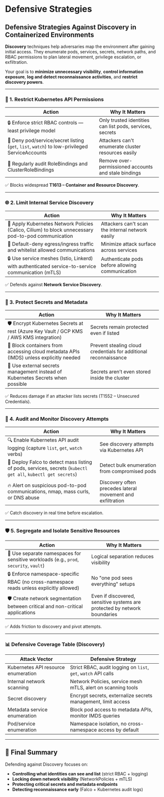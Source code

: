 # Defensive Strategies

## **Defensive Strategies Against Discovery in Containerized Environments**

**Discovery** techniques help adversaries map the environment after gaining initial access. They enumerate pods, services, secrets, network paths, and RBAC permissions to plan lateral movement, privilege escalation, or exfiltration.

Your goal is to **minimize unnecessary visibility**, **control information exposure**, **log and detect reconnaissance activities**, and **restrict discovery powers**.

***

### 🧰 1. **Restrict Kubernetes API Permissions**

| Action                                                                                        | Why It Matters                                           |
| --------------------------------------------------------------------------------------------- | -------------------------------------------------------- |
| 🔒 Enforce strict RBAC controls — least privilege model                                       | Only trusted identities can list pods, services, secrets |
| 🚫 Deny pod/service/secret listing (`get`, `list`, `watch`) to low-privileged ServiceAccounts | Attackers can't enumerate cluster resources easily       |
| 📜 Regularly audit RoleBindings and ClusterRoleBindings                                       | Remove over-permissioned accounts and stale bindings     |

✅ Blocks widespread **T1613 – Container and Resource Discovery**.

***

### 🌐 2. **Limit Internal Service Discovery**

| Action                                                                                              | Why It Matters                                   |
| --------------------------------------------------------------------------------------------------- | ------------------------------------------------ |
| 📡 Apply Kubernetes Network Policies (Calico, Cilium) to block unnecessary pod-to-pod communication | Attackers can't scan the internal network easily |
| 🚫 Default-deny egress/ingress traffic and whitelist allowed communications                         | Minimize attack surface across services          |
| 🔒 Use service meshes (Istio, Linkerd) with authenticated service-to-service communication (mTLS)   | Authenticate pods before allowing communication  |

✅ Defends against **Network Service Discovery**.

***

### 🔐 3. **Protect Secrets and Metadata**

| Action                                                                                   | Why It Matters                                                   |
| ---------------------------------------------------------------------------------------- | ---------------------------------------------------------------- |
| 🛡️ Encrypt Kubernetes Secrets at rest (Azure Key Vault / GCP KMS / AWS KMS integration) | Secrets remain protected even if listed                          |
| 🚫 Block containers from accessing cloud metadata APIs (IMDS) unless explicitly needed   | Prevent stealing cloud credentials for additional reconnaissance |
| 📜 Use external secrets management instead of Kubernetes Secrets when possible           | Secrets aren’t even stored inside the cluster                    |

✅ Reduces damage if an attacker lists secrets (T1552 – Unsecured Credentials).

***

### 📜 4. **Audit and Monitor Discovery Attempts**

| Action                                                                                                       | Why It Matters                                             |
| ------------------------------------------------------------------------------------------------------------ | ---------------------------------------------------------- |
| 🔍 Enable Kubernetes API audit logging (capture `list`, `get`, `watch` verbs)                                | See discovery attempts via Kubernetes API                  |
| 📡 Deploy Falco to detect mass listing of pods, services, secrets (`kubectl get all`, `kubectl get secrets`) | Detect bulk enumeration from compromised pods              |
| 🔥 Alert on suspicious pod-to-pod communications, nmap, mass curls, or DNS abuse                             | Discovery often precedes lateral movement and exfiltration |

✅ Catch discovery in real time before escalation.

***

### 🛡️ 5. **Segregate and Isolate Sensitive Resources**

| Action                                                                                  | Why It Matters                                                            |
| --------------------------------------------------------------------------------------- | ------------------------------------------------------------------------- |
| 📜 Use separate namespaces for sensitive workloads (e.g., `prod`, `security`, `vault`)  | Logical separation reduces visibility                                     |
| 🔒 Enforce namespace-specific RBAC (no cross-namespace reads unless explicitly allowed) | No "one pod sees everything" setups                                       |
| 🛡️ Create network segmentation between critical and non-critical applications          | Even if discovered, sensitive systems are protected by network boundaries |

✅ Adds friction to discovery and pivot attempts.

***

### 📊 Defensive Coverage Table (Discovery)

| Attack Vector                       | Defensive Strategy                                             |
| ----------------------------------- | -------------------------------------------------------------- |
| Kubernetes API resource enumeration | Strict RBAC, audit logging on `list`, `get`, `watch` API calls |
| Internal network scanning           | Network Policies, service mesh mTLS, alert on scanning tools   |
| Secret discovery                    | Encrypt secrets, externalize secrets management, limit access  |
| Metadata service enumeration        | Block pod access to metadata APIs, monitor IMDS queries        |
| Pod/service enumeration             | Namespace isolation, no cross-namespace access by default      |

***

## 🎯 Final Summary

Defending against Discovery focuses on:

* **Controlling what identities can see and list** (strict RBAC + logging)
* **Locking down network visibility** (NetworkPolicies + mTLS)
* **Protecting critical secrets and metadata endpoints**
* **Detecting reconnaissance early** (Falco + Kubernetes audit logs)
